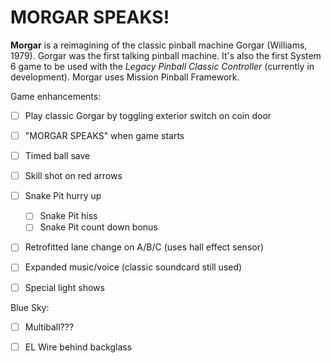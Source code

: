 # MORGAR SPEAKS!



**Morgar** is a reimagining of the classic pinball machine Gorgar (Williams, 1979). Gorgar was the first talking pinball machine. It's also the first System 6 game to be used with the *Legacy Pinball Classic Controller* (currently in development). Morgar uses Mission Pinball Framework.



Game enhancements:

- [ ] Play classic Gorgar by toggling exterior switch on coin door
- [ ] "MORGAR SPEAKS" when game starts
- [ ] Timed ball save
- [ ] Skill shot on red arrows
- [ ] Snake Pit hurry up
  - [ ] Snake Pit hiss
  - [ ] Snake Pit count down bonus
- [ ] Retrofitted lane change on A/B/C (uses hall effect sensor)
- [ ] Expanded music/voice (classic soundcard still used)
- [ ] Special light shows



Blue Sky:

- [ ] Multiball???
- [ ] EL Wire behind backglass


